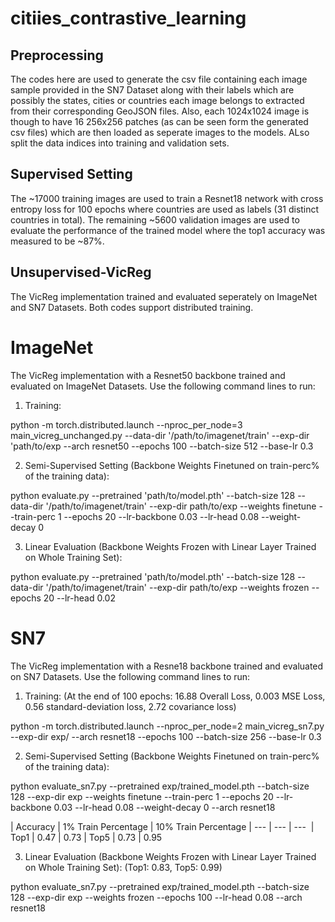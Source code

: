 # citiies_contrastive_learning

## Preprocessing

The codes here are used to generate the csv file containing each image sample provided in the SN7 Dataset along with their labels which are possibly
the states, cities or countries each image belongs to extracted from their corresponding GeoJSON files. Also, each 1024x1024 image is though to have 16 
256x256 patches (as can be seen form the generated csv files) which are then loaded as seperate images to the models. ALso split the data indices into 
training and validation sets.

## Supervised Setting

The ~17000 training images are used to train a Resnet18 network with cross entropy loss for 100 epochs where countries are used as labels (31 distinct 
countries in total). The remaining ~5600 validation images are used to evaluate the performance of the trained model where the top1 accuracy was measured 
to be ~87%.

## Unsupervised-VicReg

The VicReg implementation trained and evaluated seperately on ImageNet and SN7 Datasets. Both codes support distributed training.

# ImageNet

The VicReg implementation with a Resnet50 backbone trained and evaluated on ImageNet Datasets. Use the following command lines to run:

1) Training:

python -m torch.distributed.launch --nproc_per_node=3 main_vicreg_unchanged.py --data-dir '/path/to/imagenet/train' --exp-dir 'path/to/exp --arch resnet50 --epochs 100 --batch-size 512 --base-lr 0.3

2) Semi-Supervised Setting (Backbone Weights Finetuned on train-perc% of the training data):

python evaluate.py --pretrained 'path/to/model.pth' --batch-size 128 --data-dir  '/path/to/imagenet/train' --exp-dir path/to/exp --weights finetune --train-perc 1 --epochs 20 --lr-backbone 0.03 --lr-head 0.08 --weight-decay 0

3) Linear Evaluation (Backbone Weights Frozen with Linear Layer Trained on Whole Training Set):

python evaluate.py --pretrained 'path/to/model.pth' --batch-size 128 --data-dir  '/path/to/imagenet/train' --exp-dir path/to/exp --weights frozen --epochs 20 --lr-head 0.02

# SN7

The VicReg implementation with a Resne18 backbone trained and evaluated on SN7 Datasets. Use the following command lines to run:

1) Training: (At the end of 100 epochs: 16.88 Overall Loss, 0.003 MSE Loss, 0.56 standard-deviation loss, 2.72 covariance loss)

python -m torch.distributed.launch --nproc_per_node=2 main_vicreg_sn7.py --exp-dir exp/ --arch resnet18 --epochs 100 --batch-size 256 --base-lr 0.3

2) Semi-Supervised Setting (Backbone Weights Finetuned on train-perc% of the training data):

python evaluate_sn7.py --pretrained exp/trained_model.pth --batch-size 128 --exp-dir exp --weights finetune --train-perc 1 --epochs 20 --lr-backbone 0.03 --lr-head 0.08 --weight-decay 0 --arch resnet18

| Accuracy | 1% Train Percentage | 10% Train Percentage
| --- | --- | --- 
| Top1 | 0.47 | 0.73 
| Top5 | 0.73 | 0.95

3) Linear Evaluation (Backbone Weights Frozen with Linear Layer Trained on Whole Training Set): (Top1: 0.83, Top5: 0.99)

python evaluate_sn7.py --pretrained exp/trained_model.pth --batch-size 128 --exp-dir exp --weights frozen --epochs 100 --lr-head 0.08  --arch resnet18





